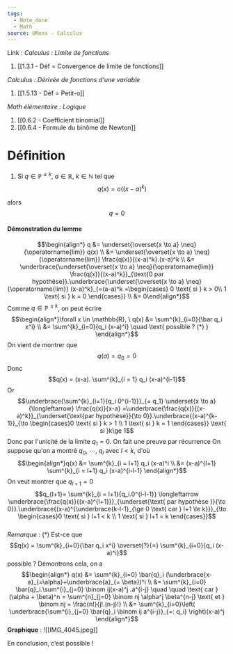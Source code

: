 ```yaml
---
tags:
  - Note_done
  - Math
source: UMons - Calculus
---
```


Link :
_Calculus : Limite de fonctions_
1. [[1.3.1 - Déf = Convergence de limite de fonctions]]

_Calculus : Dérivée de fonctions d'une variable_
1. [[1.5.13 - Déf = Petit-o]]

_Math élémentaire : Logique_
1. [[0.6.2 - Coefficient binomial]]
2. [[0.6.4 - Formule du binôme de Newton]]

# Définition
1. Si $q \in \mathbb{P}^{\le k}$, $a \in \mathbb{R},\ k \in \mathbb{N}$ tel que $$q(x) = o((x-a)^k)$$ 

alors $$q = 0$$ 

#### Démonstration du lemme
$$\begin{align*} q &= \underset{\overset{x \to a} \neq}{\operatorname{lim}} q(x) \\ &=  \underset{\overset{x \to a} \neq}{\operatorname{lim}} \frac{q(x)}{(x-a)^k}.(x-a)^k \\ &= \underbrace{\underset{\overset{x \to a} \neq}{\operatorname{lim}} \frac{q(x)}{(x-a)^k}}_{\text{0 par hypothèse}}.\underbrace{\underset{\overset{x \to a} \neq}{\operatorname{lim}} (x-a)^k}_{=(a-a)^k =\begin{cases} 0 \text{ si } k > 0\\ 1 \text{ si } k = 0 \end{cases}} \\ &= 0\end{align*}$$Comme $q \in \mathbb{P}^{\le k}$, on peut écrire $$\begin{align*}\forall x \in \mathbb{R}, \ q(x) &= \sum^{k}_{i=0}{\bar q_i x^i} \\ &= \sum^{k}_{i=0}{q_i (x-a)^i} \quad \text{ possible ? (*) }  \end{align*}$$On vient de montrer que $$q(a) = q_0 = 0$$Donc $$q(x) = (x-a). \sum^{k}_{i = 1} q_i (x-a)^{i-1}$$Or $$\underbrace{\sum^{k}_{i=1}{q_i 0^{i-1}}}_{= q_1} \underset{x \to a}{\longleftarrow} \frac{q(x)}{x-a} =\underbrace{\frac{q(x)}{(x-a)^k}}_{\underset{\text{par hypothèse}}{\to 0}}.\underbrace{(x-a)^{k-1}}_{\to \begin{cases}0 \text{ si } k > 1 \\ 1 \text{ si } k = 1 \end{cases}} \text{ si }k\ge 1$$Donc par l'unicité de la limite $q_1 = 0$. On fait une preuve par récurrence 
On suppose qu'on a montré $q_0,\ \cdots,\ q_l$ avec $l < k$, d'où $$\begin{align*}q(x) &= \sum^{k}_{i = l+1} q_i (x-a)^i  \\ &= (x-a)^{l+1} \sum^{k}_{i = l+1} q_i (x-a)^{i-l-1} \end{align*}$$ On veut montrer que $q_{l+1} = 0$ 
$$q_{l+1}= \sum^{k}_{i = l+1}{q_i.0^{i-l-1}} \longleftarrow \underbrace{\frac{q(x)}{(x-a)^{l+1}}}_{\underset{\text{ par hypothèse }}{\to 0}}.\underbrace{(x-a)^{\underbrace{k-l-1}_{\ge 0 \text{ car } l+1 \le k}}}_{\to \begin{cases}0 \text{ si } l+1 < k \\ 1 \text{ si } l+1 = k \end{cases}}$$
\
_Remarque_ : $(*)$ 
Est-ce que $$q(x) = \sum^{k}_{i=0}{\bar q_i x^i} \overset{?}{=} \sum^{k}_{i=0}{q_i (x-a)^i}$$ possible ?
Démontrons cela, on a$$\begin{align*} q(x) &= \sum^{k}_{i=0} \bar{q}_i (\underbrace{x-a}_{=\alpha}+\underbrace{a}_{= \beta})^i \\ &= \sum^{k}_{i=0} \bar{q}_i.\sum^{i}_{j=0} \binom ij(x-a)^j .a^{i-j} \quad \quad  \text{ car } (\alpha + \beta)^n = \sum^{n}_{j=0} \binom nj \alpha^j \beta^{n-j} \text{ et } \binom nj = \frac{n!}{j!.(n-j)!} \\ &= \sum^{k}_{i=0}\left( \underbrace{\sum^{i}_{j=0} \bar{q}_i \binom ij a^{i-j}}_{=: q_i} \right)(x-a)^j  \end{align*}$$
**Graphique** :
![[IMG_4045.jpeg]]

En conclusion, c’est possible !